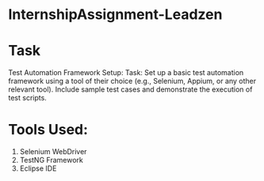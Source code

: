 # InternshipAssignment-Leadzen
# Task
Test Automation Framework Setup: Task: Set up a basic test automation framework using a tool of their choice (e.g., Selenium, Appium, or any other relevant tool). Include sample test cases and demonstrate the execution of test scripts.
# Tools Used: 
1) Selenium WebDriver
2) TestNG Framework
3) Eclipse IDE
